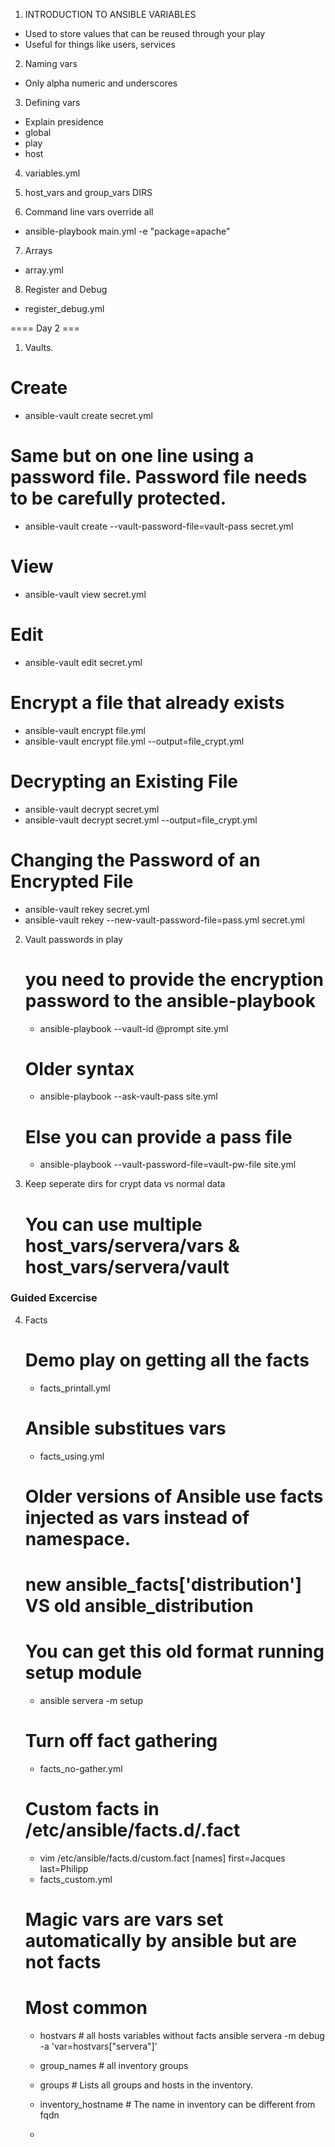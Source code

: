 1. INTRODUCTION TO ANSIBLE VARIABLES
  - Used to store values that can be reused through your play
  - Useful for things like users, services

2. Naming vars
  - Only alpha numeric and underscores

3. Defining vars
  - Explain presidence
  - global
  - play
  - host

4. variables.yml

5. host_vars and group_vars DIRS

6. Command line vars override all
  - ansible-playbook main.yml -e "package=apache"

7. Arrays
  - array.yml

8. Register and Debug
  - register_debug.yml

==== Day 2 ===

1. Vaults.
  # Create
  - ansible-vault create secret.yml

  # Same but on one line using a password file. Password file needs to be carefully protected.
  - ansible-vault create --vault-password-file=vault-pass secret.yml

  # View
  - ansible-vault view secret.yml

  # Edit
  - ansible-vault edit secret.yml

  # Encrypt a file that already exists
  - ansible-vault encrypt file.yml
  - ansible-vault encrypt file.yml --output=file_crypt.yml

  # Decrypting an Existing File
  - ansible-vault decrypt secret.yml
  - ansible-vault decrypt secret.yml --output=file_crypt.yml

  # Changing the Password of an Encrypted File
  - ansible-vault rekey secret.yml
  - ansible-vault rekey --new-vault-password-file=pass.yml secret.yml


2. Vault passwords in play
   # you need to provide the encryption password to the ansible-playbook
   - ansible-playbook --vault-id @prompt site.yml 

   # Older syntax
   - ansible-playbook --ask-vault-pass site.yml

   # Else you can provide a pass file
   - ansible-playbook --vault-password-file=vault-pw-file site.yml

3. Keep seperate dirs for crypt data vs normal data
   # You can use multiple host_vars/servera/vars & host_vars/servera/vault

### Guided Excercise ###

4. Facts
   # Demo play on getting all the facts
   - facts_printall.yml

   # Ansible substitues vars
   - facts_using.yml

   # Older versions of Ansible use facts injected as vars instead of namespace. 
   # new ansible_facts['distribution']  VS old ansible_distribution
   # You can get this old format running setup module
   - ansible servera -m setup

   # Turn off fact gathering
   - facts_no-gather.yml

   # Custom facts in /etc/ansible/facts.d/.fact
   - vim /etc/ansible/facts.d/custom.fact
     [names]
     first=Jacques
     last=Philipp
   - facts_custom.yml

   # Magic vars are vars set automatically by ansible but are not facts
   # Most common
   - hostvars # all hosts variables without facts
	ansible servera -m debug -a 'var=hostvars["servera"]'
   - group_names # all inventory groups
   - groups # Lists all groups and hosts in the inventory.
   - inventory_hostname  # The name in inventory can be different from fqdn


   - 

